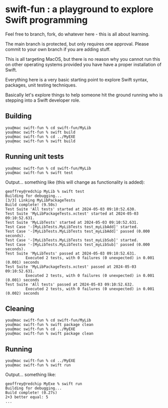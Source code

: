# swift-fun : a playground to explore Swift programming

Feel free to branch, fork, do whatever here - this is all about learning.

The main branch is protected, but only requires one approval. Please commit to your own branch if you are adding stuff.

This is all targeting MacOS, but there is no reason why you cannot run this on other operating systems provided you have have a proper installation of Swift.

Everything here is a very basic starting point to explore Swift syntax, packages, unit testing techniques.

Basically let's explore things to help someone hit the ground running who is stepping into a Swift developer role.

## Building
```
you@mac swift-fun % cd swift-fun/MyLib
you@mac swift-fun % swift build
you@mac swift-fun % cd ../MyEXE
you@mac swift-fun % swift build
```
## Running unit tests
```
you@mac swift-fun % cd swift-fun/MyLib
you@mac swift-fun % swift test
```
Output... something like (this will change as functionality is added):
```
geoffrey@redchip MyLib % swift test
Building for debugging...
[3/3] Linking MyLibPackageTests
Build complete! (9.50s)
Test Suite 'All tests' started at 2024-05-03 09:10:52.630.
Test Suite 'MyLibPackageTests.xctest' started at 2024-05-03 09:10:52.631.
Test Suite 'MyLibTests' started at 2024-05-03 09:10:52.631.
Test Case '-[MyLibTests.MyLibTests test_myLibAdd]' started.
Test Case '-[MyLibTests.MyLibTests test_myLibAdd]' passed (0.000 seconds).
Test Case '-[MyLibTests.MyLibTests test_myLibSub]' started.
Test Case '-[MyLibTests.MyLibTests test_myLibSub]' passed (0.000 seconds).
Test Suite 'MyLibTests' passed at 2024-05-03 09:10:52.631.
         Executed 2 tests, with 0 failures (0 unexpected) in 0.001 (0.001) seconds
Test Suite 'MyLibPackageTests.xctest' passed at 2024-05-03 09:10:52.631.
         Executed 2 tests, with 0 failures (0 unexpected) in 0.001 (0.001) seconds
Test Suite 'All tests' passed at 2024-05-03 09:10:52.632.
         Executed 2 tests, with 0 failures (0 unexpected) in 0.001 (0.002) seconds
```
## Cleaning
```
you@mac swift-fun % cd swift-fun/MyLib
you@mac swift-fun % swift package clean
you@mac swift-fun % cd ../MyEXE
you@mac swift-fun % swift package clean
```
## Running
```
you@mac swift-fun % cd ../MyEXE
you@mac swift-fun % swift run
```
Output... something like:
```
geoffrey@redchip MyExe % swift run
Building for debugging...
Build complete! (0.27s)
2+3 better equal: 5
...
````